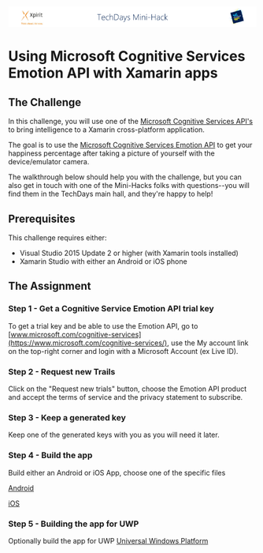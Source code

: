 ![Xpirit TechDays MiniHack Banner](../HackBanner-s.png)
# Using Microsoft Cognitive Services Emotion API with Xamarin apps

## The Challenge ##
In this challenge, you will use one of the [Microsoft Cognitive Services API's](https://www.microsoft.com/cognitive-services/) to bring intelligence to a Xamarin cross-platform application.

The goal is to use the [Microsoft Cognitive Services Emotion API](https://www.microsoft.com/cognitive-services/en-us/emotion-api) to get your happiness percentage after taking a picture of yourself with the device/emulator camera.

The walkthrough below should help you with the challenge, but you can also get in touch with one of the Mini-Hacks folks with questions--you will find them in the TechDays main hall, and they're happy to help!

## Prerequisites ##
This challenge requires either:

- Visual Studio 2015 Update 2 or higher (with Xamarin tools installed)
- Xamarin Studio with either an Android or iOS phone

## The Assignment ##

### Step 1 - Get a Cognitive Service Emotion API trial key ###
To get a trial key and be able to use the Emotion API, go to [www.microsoft.com/cognitive-services](https://www.microsoft.com/cognitive-services/), use the My account link on the top-right corner and login with a Microsoft Account (ex Live ID).

### Step 2 - Request new Trails ###
Click on the "Request new trials" button, choose the Emotion API product and accept the terms of service and the privacy statement to subscribe.

### Step 3 - Keep a generated key ###
Keep one of the generated keys with you as you will need it later.

### Step 4 - Build the app ###
Build either an Android or iOS App, choose one of the specific files

[Android](Android.md)

[iOS](iOS.md)

### Step 5 - Building the app for UWP ###
Optionally build the app for UWP 
[Universal Windows Platform](UWP.md)
